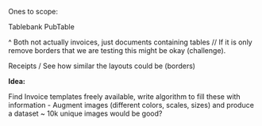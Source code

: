 
Ones to scope: 

Tablebank 
PubTable 

^ Both not actually invoices, just documents containing tables // If it is only remove borders that we are testing this might be okay (challenge). 

Receipts / See how similar the layouts could be (borders)

**Idea:**

Find Invoice templates freely available, write algorithm to fill these with information - Augment images (different colors, scales, sizes) and produce a dataset ~ 10k unique images would be good? 


